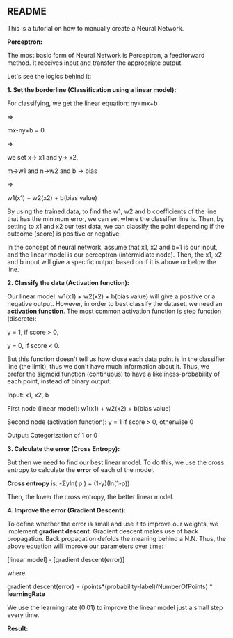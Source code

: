 ## README
This is a tutorial on how to manually create a Neural Network.

**Perceptron:**

The most basic form of Neural Network is Perceptron, a feedforward method.
It receives input and transfer the appropriate output. 

Let's see the logics behind it:

**1. Set the borderline (Classification using a linear model):**

For classifying, we get the linear equation:
ny=mx+b

=>

mx-ny+b = 0

=>

we set x-> x1 and y-> x2,

m->w1 and n->w2 and b -> bias

=>

w1(x1) + w2(x2) + b(bias value)

By using the trained data, to find the w1, w2 and b coefficients of the line that has the minimum error, we can set where the classifier line is. Then, by setting to x1 and x2 our test data, we can classify the point depending if the outcome (score) is positive or negative.

In the concept of neural network, assume that x1, x2 and b=1 is our input, and the linear model is our perceptron (intermidiate node). Then, the x1, x2 and b input will give a specific output based on if it is above or below the line. 

**2. Classify the data (Activation function):**

Our linear model: w1(x1) + w2(x2) + b(bias value) will give a positive or a negative output. However, in order to best classify the dataset, we need an **activation function**. The most common activation function is step function (discrete):

y = 1, if score > 0,

y = 0, if score < 0.

But this function doesn't tell us how close each data point is in the classifier line (the limit), thus we don't have much information about it.
Thus, we prefer the sigmoid function (continuous) to have a likeliness-probability of each point, instead of binary output.

Input: x1, x2, b

First node (linear model): w1(x1) + w2(x2) + b(bias value)

Second node (activation function): y = 1 if score > 0, otherwise 0

Output: Categorization of 1 or 0

**3. Calculate the error (Cross Entropy):**

But then we need to find our best linear model. To do this, we use the cross entropy to calculate the **error** of each of the model.

**Cross entropy** is: -Σyln( p ) + (1-y)(ln(1-p))

Then, the lower the cross entropy, the better linear model.

**4. Improve the error (Gradient Descent):**

To define whether the error is small and use it to improve our weights, we implement **gradient descent**. Gradient descent makes use of back propagation. Back propagation defolds the meaning behind a N.N. 
Thus, the above equation will improve our parameters over time:

[linear model] - [gradient descent(error)]

where:

gradient descent(error) = (points*(probability-label)/NumberOfPoints) * **learningRate**

We use the learning rate (0.01) to improve the linear model just a small step every time.

**Result:**
